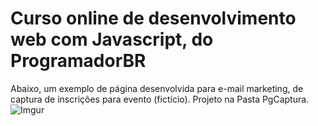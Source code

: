 # Curso online de desenvolvimento web com Javascript, do ProgramadorBR
Abaixo, um exemplo de página desenvolvida para e-mail marketing, de captura de inscrições para evento (fictício). Projeto na Pasta PgCaptura.
<br/>
![Imgur](https://i.imgur.com/7bCdvyn.png)
